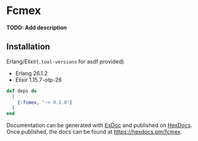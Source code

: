 # Fcmex

**TODO: Add description**

## Installation

Erlang/Elixir(`.tool-versions` for asdf provided)

* Erlang 26.1.2
* Elixir 1.15.7-otp-26


```elixir
def deps do
  [
    {:fcmex, "~> 0.1.0"}
  ]
end
```

Documentation can be generated with [ExDoc](https://github.com/elixir-lang/ex_doc)
and published on [HexDocs](https://hexdocs.pm). Once published, the docs can
be found at <https://hexdocs.pm/fcmex>.

